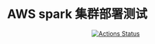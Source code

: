 # AWS spark 集群部署测试

<div align="center">

[![Actions Status](https://github.com/zizdlp/aws_deploy/workflows/TEST_TPCDS/badge.svg)](https://github.com/zizdlp/aws_deploy/actions)

</div>